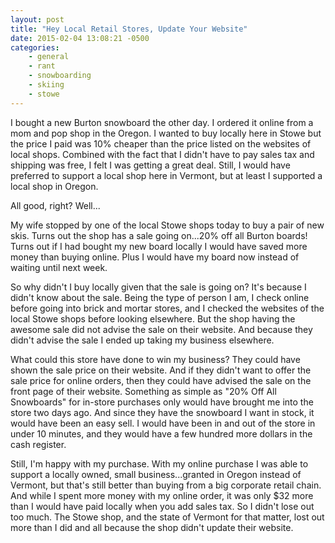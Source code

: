 ```yaml
---
layout: post
title: "Hey Local Retail Stores, Update Your Website"
date: 2015-02-04 13:08:21 -0500
categories: 
    - general
    - rant
    - snowboarding
    - skiing
    - stowe
---
```

I bought a new Burton snowboard the other day. I ordered it online from a mom and pop shop in the Oregon. I wanted to buy locally here in Stowe but the price I paid was 10% cheaper than the price listed on the websites of local shops. Combined with the fact that I didn't have to pay sales tax and shipping was free, I felt I was getting a great deal. Still, I would have preferred to support a local shop here in Vermont, but at least I supported a local shop in Oregon. 

All good, right? Well...

My wife stopped by one of the local Stowe shops today to buy a pair of new skis. Turns out the shop has a sale going on...20% off all Burton boards! Turns out if I had bought my new board locally I would have saved more money than buying online. Plus I would have my board now instead of waiting until next week. 

So why didn't I buy locally given that the sale is going on? It's because I didn't know about the sale. Being the type of person I am, I check online before going into brick and mortar stores, and I checked the websites of the local Stowe shops before looking elsewhere. But the shop having the awesome sale did not advise the sale on their website. And because they didn't advise the sale I ended up taking my business elsewhere.

What could this store have done to win my business? They could have shown the sale price on their website. And if they didn't want to offer the sale price for online orders, then they could have advised the sale on the front page of their website. Something as simple as "20% Off All Snowboards" for in-store purchases only would have brought me into the store two days ago. And since they have the snowboard I want in stock, it would have been an easy sell. I would have been in and out of the store in under 10 minutes, and they would have a few hundred more dollars in the cash register.

Still, I'm happy with my purchase. With my online purchase I was able to support a locally owned, small business...granted in Oregon instead of Vermont, but that's still better than buying from a big corporate retail chain. And while I spent more money with my online order, it was only $32 more than I would have paid locally when you add sales tax. So I didn't lose out too much. The Stowe shop, and the state of Vermont for that matter, lost out more than I did and all because the shop didn't update their website.